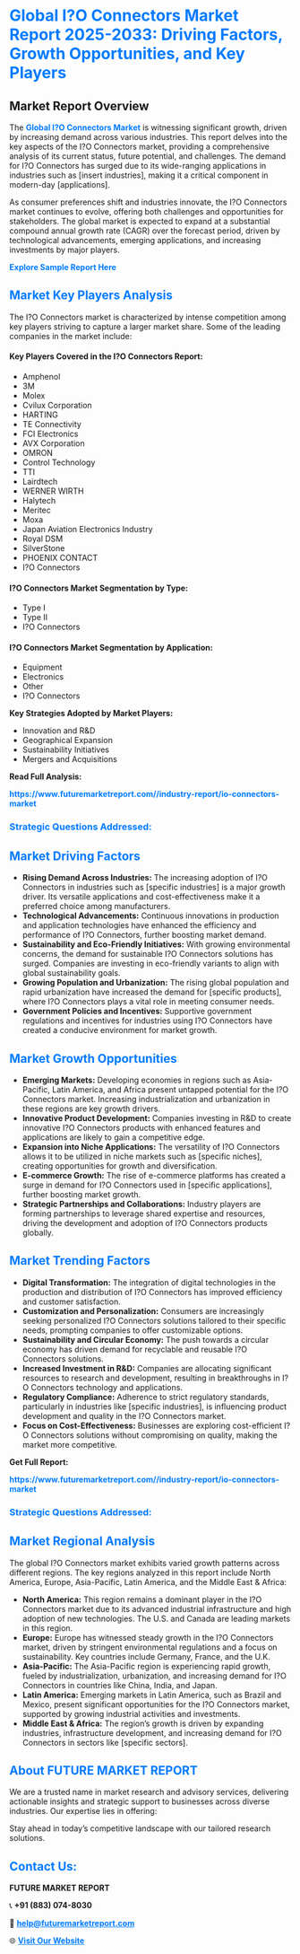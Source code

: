<h1 style="color: #007BFF;">Global I?O Connectors Market Report 2025-2033: Driving Factors, Growth Opportunities, and Key Players</h1>

<section id="overview">
<h2>Market Report Overview</h2>
<p>The <a href="https://www.futuremarketreport.com//industry-report/io-connectors-market" style="color: #007BFF; text-decoration: none;"><strong>Global I?O Connectors Market</strong></a> is witnessing significant growth, driven by increasing demand across various industries. This report delves into the key aspects of the I?O Connectors market, providing a comprehensive analysis of its current status, future potential, and challenges. The demand for I?O Connectors has surged due to its wide-ranging applications in industries such as [insert industries], making it a critical component in modern-day [applications].</p>
<p>As consumer preferences shift and industries innovate, the I?O Connectors market continues to evolve, offering both challenges and opportunities for stakeholders. The global market is expected to expand at a substantial compound annual growth rate (CAGR) over the forecast period, driven by technological advancements, emerging applications, and increasing investments by major players.</p>
</section>

<section id="overview">
<p><a href="https://www.futuremarketreport.com//request-sample/reportId=76209" style="color: #007BFF; text-decoration: none;"><strong>Explore Sample Report Here</strong></a></p>
</section>

<section id="key-players">
<h2 style="color: #007BFF;">Market Key Players Analysis</h2>
<p>The I?O Connectors market is characterized by intense competition among key players striving to capture a larger market share. Some of the leading companies in the market include:</p>
<h4>Key Players Covered in the I?O Connectors Report:</h4>
<ul><li>Amphenol</li><li>3M</li><li>Molex</li><li>Cvilux Corporation</li><li>HARTING</li><li>TE Connectivity</li><li>FCI Electronics</li><li>AVX Corporation</li><li>OMRON</li><li>Control Technology</li><li>TTI</li><li>Lairdtech</li><li>WERNER WIRTH</li><li>Halytech</li><li>Meritec</li><li>Moxa</li><li>Japan Aviation Electronics Industry</li><li>Royal DSM</li><li>SilverStone</li><li>PHOENIX CONTACT</li><li>I?O Connectors</li></ul>
<h4>I?O Connectors Market Segmentation by Type:</h4>
<ul><li>Type I</li><li>Type II</li><li>I?O Connectors</li></ul>

<h4>I?O Connectors Market Segmentation by Application:</h4>
<ul><li>Equipment</li><li>Electronics</li><li>Other</li><li>I?O Connectors</li></ul>
<p><strong>Key Strategies Adopted by Market Players:</strong></p>
<ul>
<li>Innovation and R&D</li>
<li>Geographical Expansion</li>
<li>Sustainability Initiatives</li>
<li>Mergers and Acquisitions</li>
</ul>
</section>

<section>
<p><strong>Read Full Analysis: </strong></p><a href="https://www.futuremarketreport.com//industry-report/io-connectors-market" style="color: #007BFF; text-decoration: none;"><strong>https://www.futuremarketreport.com//industry-report/io-connectors-market</strong></a>
<h3 style="color: #007BFF;">Strategic Questions Addressed:</h3>
</section>

<section id="driving-factors">
<h2 style="color: #007BFF;">Market Driving Factors</h2>
<ul>
<li><strong>Rising Demand Across Industries:</strong> The increasing adoption of I?O Connectors in industries such as [specific industries] is a major growth driver. Its versatile applications and cost-effectiveness make it a preferred choice among manufacturers.</li>
<li><strong>Technological Advancements:</strong> Continuous innovations in production and application technologies have enhanced the efficiency and performance of I?O Connectors, further boosting market demand.</li>
<li><strong>Sustainability and Eco-Friendly Initiatives:</strong> With growing environmental concerns, the demand for sustainable I?O Connectors solutions has surged. Companies are investing in eco-friendly variants to align with global sustainability goals.</li>
<li><strong>Growing Population and Urbanization:</strong> The rising global population and rapid urbanization have increased the demand for [specific products], where I?O Connectors plays a vital role in meeting consumer needs.</li>
<li><strong>Government Policies and Incentives:</strong> Supportive government regulations and incentives for industries using I?O Connectors have created a conducive environment for market growth.</li>
</ul>
</section>

<section id="growth-opportunities">
<h2 style="color: #007BFF;">Market Growth Opportunities</h2>
<ul>
<li><strong>Emerging Markets:</strong> Developing economies in regions such as Asia-Pacific, Latin America, and Africa present untapped potential for the I?O Connectors market. Increasing industrialization and urbanization in these regions are key growth drivers.</li>
<li><strong>Innovative Product Development:</strong> Companies investing in R&D to create innovative I?O Connectors products with enhanced features and applications are likely to gain a competitive edge.</li>
<li><strong>Expansion into Niche Applications:</strong> The versatility of I?O Connectors allows it to be utilized in niche markets such as [specific niches], creating opportunities for growth and diversification.</li>
<li><strong>E-commerce Growth:</strong> The rise of e-commerce platforms has created a surge in demand for I?O Connectors used in [specific applications], further boosting market growth.</li>
<li><strong>Strategic Partnerships and Collaborations:</strong> Industry players are forming partnerships to leverage shared expertise and resources, driving the development and adoption of I?O Connectors products globally.</li>
</ul>
</section>

<section id="trending-factors">
<h2 style="color: #007BFF;">Market Trending Factors</h2>
<ul>
<li><strong>Digital Transformation:</strong> The integration of digital technologies in the production and distribution of I?O Connectors has improved efficiency and customer satisfaction.</li>
<li><strong>Customization and Personalization:</strong> Consumers are increasingly seeking personalized I?O Connectors solutions tailored to their specific needs, prompting companies to offer customizable options.</li>
<li><strong>Sustainability and Circular Economy:</strong> The push towards a circular economy has driven demand for recyclable and reusable I?O Connectors solutions.</li>
<li><strong>Increased Investment in R&D:</strong> Companies are allocating significant resources to research and development, resulting in breakthroughs in I?O Connectors technology and applications.</li>
<li><strong>Regulatory Compliance:</strong> Adherence to strict regulatory standards, particularly in industries like [specific industries], is influencing product development and quality in the I?O Connectors market.</li>
<li><strong>Focus on Cost-Effectiveness:</strong> Businesses are exploring cost-efficient I?O Connectors solutions without compromising on quality, making the market more competitive.</li>
</ul>
</section>

<section>
<p><strong>Get Full Report: </strong></p><a href="https://www.futuremarketreport.com//industry-report/io-connectors-market" style="color: #007BFF; text-decoration: none;"><strong>https://www.futuremarketreport.com//industry-report/io-connectors-market</strong></a>
<h3 style="color: #007BFF;">Strategic Questions Addressed:</h3>
</section>


<section id="regional-analysis">
<h2 style="color: #007BFF;">Market Regional Analysis</h2>
<p>The global I?O Connectors market exhibits varied growth patterns across different regions. The key regions analyzed in this report include North America, Europe, Asia-Pacific, Latin America, and the Middle East & Africa:</p>
<ul>
<li><strong>North America:</strong> This region remains a dominant player in the I?O Connectors market due to its advanced industrial infrastructure and high adoption of new technologies. The U.S. and Canada are leading markets in this region.</li>
<li><strong>Europe:</strong> Europe has witnessed steady growth in the I?O Connectors market, driven by stringent environmental regulations and a focus on sustainability. Key countries include Germany, France, and the U.K.</li>
<li><strong>Asia-Pacific:</strong> The Asia-Pacific region is experiencing rapid growth, fueled by industrialization, urbanization, and increasing demand for I?O Connectors in countries like China, India, and Japan.</li>
<li><strong>Latin America:</strong> Emerging markets in Latin America, such as Brazil and Mexico, present significant opportunities for the I?O Connectors market, supported by growing industrial activities and investments.</li>
<li><strong>Middle East & Africa:</strong> The region’s growth is driven by expanding industries, infrastructure development, and increasing demand for I?O Connectors in sectors like [specific sectors].</li>
</ul>
</section>

<footer>
<h2 style="color: #007BFF;">About FUTURE MARKET REPORT</h2>
<p>We are a trusted name in market research and advisory services, delivering actionable insights and strategic support to businesses across diverse industries. Our expertise lies in offering:</p>

<p>Stay ahead in today’s competitive landscape with our tailored research solutions.</p>

<h2 style="color: #007BFF;">Contact Us:</h2>
<p><strong>FUTURE MARKET REPORT</strong></p>
<p>📞 <strong>+91 (883) 074-8030</strong></p>
<p>📧 <strong><a href="mailto:help@futuremarketreport.com" style="color: #007BFF;">help@futuremarketreport.com</a></strong></p>
<p>🌐 <strong><a href="https://www.futuremarketreport.com/" style="color: #007BFF;">Visit Our Website</a></strong></p>
</footer>